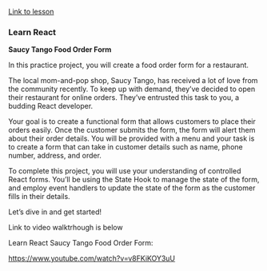 [Link to lesson](https://www.codecademy.com/courses/react-101/projects/saucy-tango-food-order-form)

### Learn React

**Saucy Tango Food Order Form**

In this practice project, you will create a food order form for a restaurant.

The local mom-and-pop shop, Saucy Tango, has received a lot of love from the community recently. To keep up with demand, they’ve decided to open their restaurant for online orders. They’ve entrusted this task to you, a budding React developer.

Your goal is to create a functional form that allows customers to place their orders easily. Once the customer submits the form, the form will alert them about their order details. You will be provided with a menu and your task is to create a form that can take in customer details such as name, phone number, address, and order.

To complete this project, you will use your understanding of controlled React forms. You’ll be using the State Hook to manage the state of the form, and employ event handlers to update the state of the form as the customer fills in their details.

Let’s dive in and get started!

Link to video walktrhough is below


Learn React Saucy Tango Food Order Form:


https://www.youtube.com/watch?v=v8FKiKOY3uU
